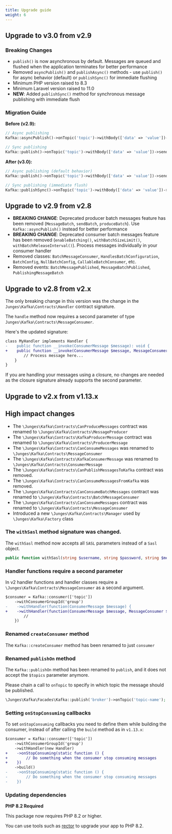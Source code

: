 ```yaml
---
title: Upgrade guide
weight: 6
---
```


## Upgrade to v3.0 from v2.9

### Breaking Changes

- `publish()` is now asynchronous by default. Messages are queued and flushed when the application terminates for better performance
-  Removed `asyncPublish()` and `publishAsync()` methods - use `publish()` for async behavior (default) or `publishSync()` for immediate flushing
-  Minimum PHP version raised to 8.3
-  Minimum Laravel version raised to 11.0
- **NEW**: Added `publishSync()` method for synchronous message publishing with immediate flush

### Migration Guide

**Before (v2.9):**
```php
// Async publishing
Kafka::asyncPublish()->onTopic('topic')->withBody(['data' => 'value'])->send();

// Sync publishing  
Kafka::publish()->onTopic('topic')->withBody(['data' => 'value'])->send();
```

**After (v3.0):**
```php
// Async publishing (default behavior)
Kafka::publish()->onTopic('topic')->withBody(['data' => 'value'])->send();

// Sync publishing (immediate flush)
Kafka::publishSync()->onTopic('topic')->withBody(['data' => 'value'])->send();
```

## Upgrade to v2.9 from v2.8

- **BREAKING CHANGE**: Deprecated producer batch messages feature has been removed (`MessageBatch`, `sendBatch`, `produceBatch`). Use `Kafka::asyncPublish()` instead for better performance
- **BREAKING CHANGE**: Deprecated consumer batch messages feature has been removed (`enableBatching()`, `withBatchSizeLimit()`, `withBatchReleaseInterval()`). Process messages individually in your consumer handler
- Removed classes: `BatchMessageConsumer`, `HandlesBatchConfiguration`, `BatchConfig`, `NullBatchConfig`, `CallableBatchConsumer`, etc.
- Removed events: `BatchMessagePublished`, `MessageBatchPublished`, `PublishingMessageBatch`

## Upgrade to v2.8 from v2.x
The only breaking change in this version was the change in the `Junges\Kafka\Contracts\Handler` contract signature.

The `handle` method now requires a second parameter of type `Junges\Kafka\Contracts\MessageConsumer`.

Here's the updated signature:
```diff
class MyHandler implements Handler {
-    public function __invoke(ConsumerMessage $message): void {
+    public function __invoke(ConsumerMessage $message, MessageConsumer $consumer): void {
        // Process message here...
    }
}
```

If you are handling your messages using a closure, no changes are needed as the closure signature already supports the second parameter.

## Upgrade to v2.x from v1.13.x

## High impact changes
 - The `\Junges\Kafka\Contracts\CanProduceMessages` contract was renamed to `\Junges\Kafka\Contracts\MessageProducer`
- The `\Junges\Kafka\Contracts\KafkaProducerMessage` contract was renamed to `\Junges\Kafka\Contracts\ProducerMessage`
- The `\Junges\Kafka\Contracts\CanConsumeMessages` was renamed to `\Junges\Kafka\Contracts\MessageConsumer`
- The `\Junges\Kafka\Contracts\KafkaConsumerMessage` was renamed to `\Junges\Kafka\Contracts\ConsumerMessage`
- The `\Junges\Kafka\Contracts\CanPublishMessagesToKafka` contract was removed.
- The `\Junges\Kafka\Contracts\CanConsumeMessagesFromKafka` was removed.
- The `\Junges\Kafka\Contracts\CanConsumeBatchMessages` contract was renamed to `\Junges\Kafka\Contracts\BatchMessageConsumer`
- The `\Junges\Kafka\Contracts\CanConsumeMessages` contract was renamed to `\Junges\Kafka\Contracts\MessageConsumer`
- Introduced a new `\Junges\Kafka\Contracts\Manager` used by `\Junges\Kafka\Factory` class

### The `withSasl` method signature was changed.

The `withSasl` method now accepts all `SASL` parameters instead of a `Sasl` object.
```php
public function withSasl(string $username, string $password, string $mechanisms, string $securityProtocol = 'SASL_PLAINTEXT');
```

### Handler functions require a second parameter

In v2 handler functions and handler classes require a `\Junges\Kafka\Contracts\MessageConsumer` as a second argument.

```diff
$consumer = Kafka::consumer(['topic'])
    ->withConsumerGroupId('group')
-    ->withHandler(function(ConsumerMessage $message) {
+    ->withHandler(function(ConsumerMessage $message, MessageConsumer $consumer) {
        //
    })
```

### Renamed `createConsumer` method
The `Kafka::createConsumer` method has been renamed to just `consumer`

### Renamed `publishOn` method
The `Kafka::publishOn` method has been renamed to `publish`, and it does not accept the `$topics` parameter anymore.

Please chain a call to `onTopic` to specify in which topic the message should be published.

```php
\Junges\Kafka\Facades\Kafka::publish('broker')->onTopic('topic-name');
```

### Setting `onStopConsuming` callbacks

To set `onStopConsuming` callbacks you need to define them while building the consumer, instead of after calling the `build` method as in `v1.13.x`:

```diff
$consumer = Kafka::consumer(['topic'])
    ->withConsumerGroupId('group')
    ->withHandler(new Handler)
+    ->onStopConsuming(static function () {
+        // Do something when the consumer stop consuming messages
+    })
    ->build()
-    ->onStopConsuming(static function () {
-        // Do something when the consumer stop consuming messages
-    })
```


### Updating dependencies
**PHP 8.2 Required**

This package now requires PHP 8.2 or higher.

You can use tools such as [rector](https://github.com/rectorphp/rector) to upgrade your app to PHP 8.2.
